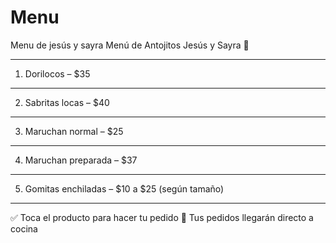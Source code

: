 # Menu
Menu de jesús y sayra
Menú de Antojitos Jesús y Sayra 🍴


---

1. Dorilocos – $35




---

2. Sabritas locas – $40




---

3. Maruchan normal – $25




---

4. Maruchan preparada – $37




---

5. Gomitas enchiladas – $10 a $25 (según tamaño)




---

✅ Toca el producto para hacer tu pedido 📲 Tus pedidos llegarán directo a cocina


